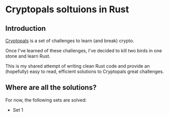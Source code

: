 # Cryptopals soltuions in Rust

Introduction
------------

[Cryptopals](https://cryptopals.com/) is a set of challenges to learn (and break) crypto. 

Once I've learned of these challenges, I've decided to kill two birds in one stone and learn Rust.

This is my shared attempt of writing clean Rust code and provide an (hopefully) easy to read, efficient solutions to Cryptopals great challenges.

## Where are all the solutions?

For now, the following sets are solved:

 - Set 1
